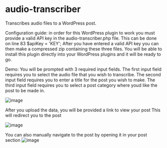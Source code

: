 # audio-transcriber
Transcribes audio files to a WordPress post.

Configuration guide: in order for this WordPress plugin to work you must provide a valid API key in the audio-transcriber.php file.
This can be done on line 83 $apiKey = 'KEY'; After you have entered a valid API key you can then make a compressed zip containing
these three files. You will be able to install this plugin directly into your WordPress plugins and it will be ready to go. 

Demo: You will be prompted with 3 required input fields.
The first input field requires you to select the audio file that you wish to transcribe.
The second input field requires you to enter a title for the post you wish to make.
The third input field requires you to select a post category where youd like the post to be made in.

![image](https://github.com/user-attachments/assets/d92fbda1-f2be-4927-9248-78c73902152e)




After you upload the data, you will be provided a link to view your post
This will redirect you to the post

![image](https://github.com/user-attachments/assets/07366bfe-5576-4ab0-a779-e3be89aba606)

You can also manually navigate to the post by opening it in your post section
![image](https://github.com/user-attachments/assets/804b0111-05b1-426e-a0ca-d2dddedd9758)




